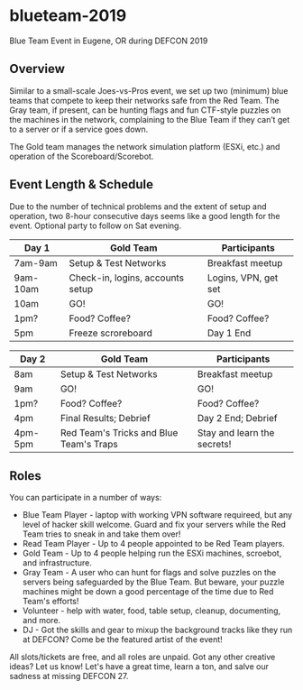 # blueteam-2019
Blue Team Event in Eugene, OR during DEFCON 2019

## Overview
Similar to a small-scale Joes-vs-Pros event, we set up two (minimum) blue teams that compete to keep their networks safe from the Red Team. The Gray team, if present, can be hunting flags and fun CTF-style puzzles on the machines in the network, complaining to the Blue Team if they can’t get to a server or if a service goes down.

The Gold team manages the network simulation platform (ESXi, etc.) and operation of the Scoreboard/Scorebot.

## Event Length & Schedule
Due to the number of technical problems and the extent of setup and operation, two 8-hour consecutive days seems like a good length for the event. Optional party to follow on Sat evening.

| Day 1 | Gold Team | Participants |
| ----------- | ----------- | -----------|
| 7am-9am | Setup & Test Networks | Breakfast meetup |
| 9am-10am | Check-in, logins, accounts setup | Logins, VPN, get set |
| 10am | GO! | GO! |
| 1pm? | Food? Coffee? | Food? Coffee? |
| 5pm | Freeze scroreboard | Day 1 End |

| Day 2 | Gold Team | Participants |
| ----------- | ----------- | -----------|
| 8am | Setup & Test Networks | Breakfast meetup |
| 9am | GO! | GO! |
| 1pm? | Food? Coffee? | Food? Coffee? |
| 4pm | Final Results; Debrief | Day 2 End; Debrief |
| 4pm-5pm | Red Team's Tricks and Blue Team's Traps | Stay and learn the secrets! |

## Roles
You can participate in a number of ways:
- Blue Team Player - laptop with working VPN software requireed, but any level of hacker skill welcome. Guard and fix your servers while the Red Team tries to sneak in and take them over!
- Read Team Player - Up to 4 people appointed to be Red Team players.
- Gold Team - Up to 4 people helping run the ESXi machines, scroebot, and infrastructure.
- Gray Team - A user who can hunt for flags and solve puzzles on the servers being safeguarded by the Blue Team. But beware, your puzzle machines might be down a good percentage of the time due to Red Team's efforts!
- Volunteer - help with water, food, table setup, cleanup, documenting, and more.
- DJ - Got the skills and gear to mixup the background tracks like they run at DEFCON? Come be the featured artist of the event!

All slots/tickets are free, and all roles are unpaid.
Got any other creative ideas? Let us know!
Let's have a great time, learn a ton, and salve our sadness at missing DEFCON 27.

